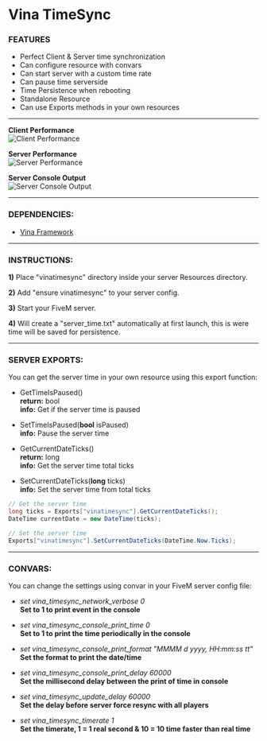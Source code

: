 # Vina TimeSync

### FEATURES
- Perfect Client & Server time synchronization
- Can configure resource with convars
- Can start server with a custom time rate
- Can pause time serverside
- Time Persistence when rebooting
- Standalone Resource
- Can use Exports methods in your own resources
   
---
  
**Client Performance**  
![Client Performance](https://i.imgur.com/M0Mvbia.png)  
  
**Server Performance**  
![Server Performance](https://i.imgur.com/Zpz8Gte.png)  
  
**Server Console Output**  
![Server Console Output](https://i.imgur.com/GSkoVZB.png)  
  
---
  
### DEPENDENCIES:
- [Vina Framework](https://github.com/VinaStar/Vina-Framework/releases)
  
---
   
### INSTRUCTIONS:
   
   **1)** Place "vinatimesync" directory inside your server Resources directory.
   
   **2)** Add "ensure vinatimesync" to your server config.
   
   **3)** Start your FiveM server.
   
   **4)** Will create a "server_time.txt" automatically at first launch, this is were time will be saved for persistence.
   
---
   
### SERVER EXPORTS:
   
You can get the server time in your own resource using this export function:  
- GetTimeIsPaused()  
**return:** bool  
**info:** Get if the server time is paused  
  
- SetTimeIsPaused(**bool** isPaused)  
**info:** Pause the server time  
  
- GetCurrentDateTicks()  
**return:** long  
**info:** Get the server time total ticks  
  
- SetCurrentDateTicks(**long** ticks)  
**info:** Set the server time from total ticks  
   
```csharp
// Get the server time
long ticks = Exports["vinatimesync"].GetCurrentDateTicks();
DateTime currentDate = new DateTime(ticks);

// Set the server time
Exports["vinatimesync"].SetCurrentDateTicks(DateTime.Now.Ticks);
```
   
---
   
### CONVARS:
   
You can change the settings using convar in your FiveM server config file:
   
- *set vina_timesync_network_verbose 0*  
**Set to 1 to print event in the console**

- *set vina_timesync_console_print_time 0*  
**Set to 1 to print the time periodically in the console**

- *set vina_timesync_console_print_format "MMMM d yyyy, HH:mm:ss tt"*  
**Set the format to print the date/time**

- *set vina_timesync_console_print_delay 60000*  
**Set the millisecond delay between the print of time in console**

- *set vina_timesync_update_delay 60000*  
**Set the delay before server force resync with all players**

- *set vina_timesync_timerate 1*  
**Set the timerate, 1 = 1 real second & 10 = 10 time faster than real time**
   
   
